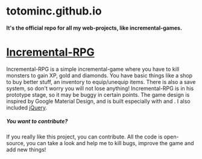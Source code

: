 <h1>totominc.github.io</h1>
<b>It's the official repo for all my web-projects, like incremental-games.</b>

<h1><a href="http://totominc.github.io/incremental-rpg/">Incremental-RPG</a></h1>
Incremental-RPG is a simple incremental-game where you have to kill monsters to gain XP, gold and diamonds. You have basic things like a shop to buy better stuff, an inventory to equip/unequip items. There is also a save system, so don't worry you will not lose anything!
Incremental-RPG is in his prototype stage, so it may be buggy in certain points.
The game design is inspired by Google Material Design, and is built especially with <a href="http://getbootstrap.com/"></a> and <a href="https://bootswatch.com/paper/"></a>. I also included <a href="http://jquery.com/">jQuery</a>.

<h5>You want to contribute?</h5>
If you really like this project, you can contribute. All the code is open-source, you can take a look and help me to kill bugs, improve the game and add new things!